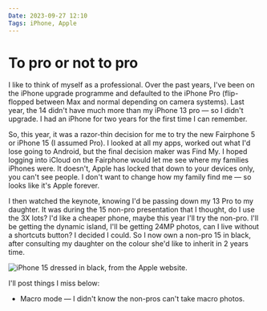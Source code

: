 ```yaml
---
Date: 2023-09-27 12:10
Tags: iPhone, Apple
---
```


# To pro or not to pro

I like to think of myself as a professional. Over the past years, I've been on the iPhone upgrade programme and defaulted to the iPhone Pro (flip-flopped between Max and normal depending on camera systems). Last year, the 14 didn't have much more than my iPhone 13 pro — so I didn't upgrade. I had an iPhone for two years for the first time I can remember. 

So, this year, it was a razor-thin decision for me to try the new Fairphone 5 or iPhone 15 (I assumed Pro). I looked at all my apps, worked out what I'd lose going to Android, but the final decision maker was Find My. I hoped logging into iCloud on the Fairphone would let me see where my families iPhones were. It doesn't, Apple has locked that down to your devices only, you can't see people. I don't want to change how my family find me — so looks like it's Apple forever. 

I then watched the keynote, knowing I'd be passing down my 13 Pro to my daughter. It was during the 15 non-pro presentation that I thought, do I use the 3X lots? I'd like a cheaper phone, maybe this year I'll try the non-pro. I'll be getting the dynamic island, I'll be getting 24MP photos, can I live without a shortcuts button? I decided I could. So I now own a non-pro 15 in black, after consulting my daughter on the colour she'd like to inherit in 2 years time. 

![iPhone 15 dressed in black, from the Apple website. ](https://cdn.some.pics/phils/65141fbd01ed3.png)

I'll post things I miss below:

* Macro mode — I didn't know the non-pros can't take macro photos.
